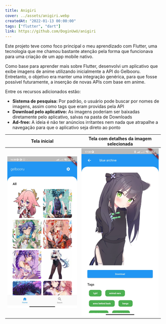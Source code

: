 ```yaml
---
title: Anigiri  
cover: ../assets/anigiri.webp
createdAt: "2022-01-13 00:00:00"
tags: ["flutter", "dart"]
link: https://github.com/DoginUwU/anigiri
---
```


Este projeto teve como foco principal o meu aprendizado com Flutter, uma tecnologia que me chamou bastante atenção pela forma que funcionava para uma criação de um app mobile nativo.

Como base para aprender mais sobre Flutter, desenvolvi um aplicativo que exibe imagens de anime utilizando inicialmente a API do Gelbooru. Entretanto, o objetivo era manter uma integração genérica, para que fosse possível futuramente, a inserção de novas APIs com base em anime.

Entre os recursos adicionados estão:

- **Sistema de pesquisa:** Por padrão, o usuário pode buscar por nomes de imagens, assim como tags que eram providas pela API
- **Download pelo aplicativo:** As imagens poderiam ser baixadas diretamente pelo aplicativo, salvas na pasta de Downloads
- **Ad-free:** A ideia é não ter anúncios irritantes nem nada que atrapalhe a navegação para que o aplicativo seja direto ao ponto

Tela ínicial            |  Tela com detalhes da imagem selecionada
:-------------------------:|:-------------------------:
![Imagem mostrando a tela inicial com imagens para selecionar](../assets/anigiri-demo-1.webp) | ![Imagem mostrando detalhes de uma imagem selecionada](../assets/anigiri-demo-2.webp)
